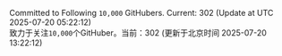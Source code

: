 Committed to Following `10,000` GitHubers. Current: <!-- FOLLOWING_COUNT -->302<!-- FOLLOWING_COUNT --> (Update at UTC <!-- LAST_UPDATED -->2025-07-20 05:22:12<!-- LAST_UPDATED -->)<br>
致力于关注`10,000`个GitHuber。当前：<!-- FOLLOWING_COUNT -->302<!-- FOLLOWING_COUNT --> (更新于北京时间 <!-- LAST_UPDATED_CST -->2025-07-20 13:22:12<!-- LAST_UPDATED_CST -->)
